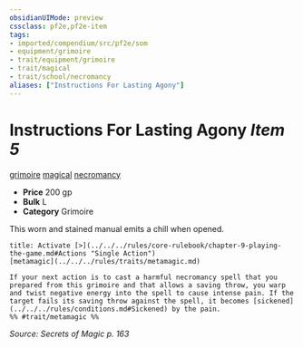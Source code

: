```yaml
---
obsidianUIMode: preview
cssclass: pf2e,pf2e-item
tags:
- imported/compendium/src/pf2e/som
- equipment/grimoire
- trait/equipment/grimoire
- trait/magical
- trait/school/necromancy
aliases: ["Instructions For Lasting Agony"]
---
```

# Instructions For Lasting Agony *Item 5*  
[grimoire](grimoire-som.md)  [magical](magical.md)  [necromancy](necromancy.md)  

- **Price** 200 gp
- **Bulk** L
- **Category** Grimoire

This worn and stained manual emits a chill when opened.

```ad-embed-ability
title: Activate [>](../../../rules/core-rulebook/chapter-9-playing-the-game.md#Actions "Single Action")
[metamagic](../../../rules/traits/metamagic.md)  

If your next action is to cast a harmful necromancy spell that you prepared from this grimoire and that allows a saving throw, you warp and twist negative energy into the spell to cause intense pain. If the target fails its saving throw against the spell, it becomes [sickened](../../../rules/conditions.md#Sickened) by the pain.  
%% #trait/metamagic %%
```

*Source: Secrets of Magic p. 163*
